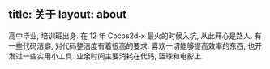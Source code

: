 title: 关于
layout: about
---
高中毕业, 培训班出身. 
在 12 年 Cocos2d-x 最火的时候入坑, 从此开心是路人. 
有一些代码洁癖, 对代码整洁度有着很高的要求. 
喜欢一切能够提高效率的东西, 也开发过一些实用小工具. 
业余时间主要消耗在代码, 篮球和电影上.